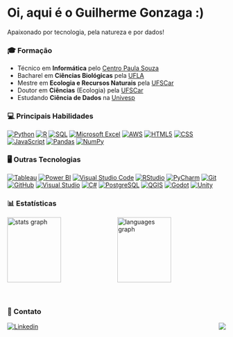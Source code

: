 <h1>Oi, aqui é o Guilherme Gonzaga :)</h1>

Apaixonado por tecnologia, pela natureza e por dados!

### 🎓 Formação

- Técnico em **Informática** pelo <a href="https://www.cps.sp.gov.br/">Centro Paula Souza</a>
- Bacharel em **Ciências Biológicas** pela <a href="https://ufla.br/">UFLA</a>
- Mestre em **Ecologia e Recursos Naturais** pela <a href="https://www.ufscar.br/">UFSCar</a>
- Doutor em **Ciências** (Ecologia) pela <a href="https://www.ufscar.br/">UFSCar</a>
- Estudando **Ciência de Dados** na <a href="https://univesp.br/">Univesp</a>

### 💻 Principais Habilidades

[![Python](https://img.shields.io/badge/Python-4584b6?style=plastic)](#)
[![R](https://img.shields.io/badge/R-276dc2?style=plastic)](#)
[![SQL](https://img.shields.io/badge/SQL-333?style=plastic)](#)
[![Microsoft Excel](https://img.shields.io/badge/Microsoft%20Excel-217346?style=plastic)](#)
[![AWS](https://img.shields.io/badge/AWS-FF9900?style=plastic)](#)
[![HTML5](https://img.shields.io/badge/HTML5-f06529?style=plastic)](#)
[![CSS](https://img.shields.io/badge/CSS-264de4?style=plastic)](#)
[![JavaScript](https://img.shields.io/badge/JavaScript-F0db4f?style=plastic)](#)
[![Pandas](https://img.shields.io/badge/Pandas-150458?style=plastic)](#)
[![NumPy](https://img.shields.io/badge/NumPy-4d77cf?style=plastic)](#)

### 🖥 Outras Tecnologias

[![Tableau](https://img.shields.io/badge/Tableau-032D60?style=plastic)](#)
[![Power BI](https://img.shields.io/badge/Power%20BI-e9b51c?style=plastic)](#)
[![Visual Studio Code](https://img.shields.io/badge/VS%20Code-0078d7?style=plastic)](#)
[![RStudio](https://img.shields.io/badge/RStudio-4d8dc9?style=plastic)](#)
[![PyCharm](https://img.shields.io/badge/PyCharm-21D789?style=plastic)](#)
[![Git](https://img.shields.io/badge/Git-f1502f?style=plastic)](#)
[![GitHub](https://img.shields.io/badge/GitHub-121011?style=plastic)](#)
[![Visual Studio](https://img.shields.io/badge/Visual%20Studio-7252AA?&style=plastic)](#)
[![C#](https://img.shields.io/badge/C%23-823085?style=plastic)](#)
[![PostgreSQL](https://img.shields.io/badge/PostgreSQL-4169E1?style=plastic)](#)
[![QGIS](https://img.shields.io/badge/QGIS-589632?style=plastic)](#)
[![Godot](https://img.shields.io/badge/Godot-4D9FDC?style=plastic)](#)
[![Unity](https://img.shields.io/badge/Unity-808080?style=plastic)](#)

### 📊 Estatísticas

<p>
  <img src="https://github-readme-stats.vercel.app/api?username=guig-silva&hide_title=true&hide_rank=false&show_icons=true&include_all_commits=true&count_private=true&disable_animations=false&theme=tokyonight&locale=en&hide_border=true&order=1" height="150" alt="stats graph" width="49.6%" />
  <img src="https://github-readme-stats.vercel.app/api/top-langs?username=guig-silva&locale=en&hide_title=true&layout=compact&card_width=320&langs_count=5&theme=tokyonight&hide_border=true&order=2" height="150" alt="languages graph" width="49.6%" />
</p>
<br clear="both">

### 📧 Contato

[![Linkedin](https://img.shields.io/badge/-Guilherme_Gonzaga-blue?style=flat-square&logo=Linkedin&style=plastic&logoColor=white&link=https://www.linkedin.com/in/guigonzaga)](https://www.linkedin.com/in/guigonzaga) <img align="right" src="https://visitor-badge.laobi.icu/badge?page_id=guig-silva.guig-silva&left_text=Visitantes"/>

